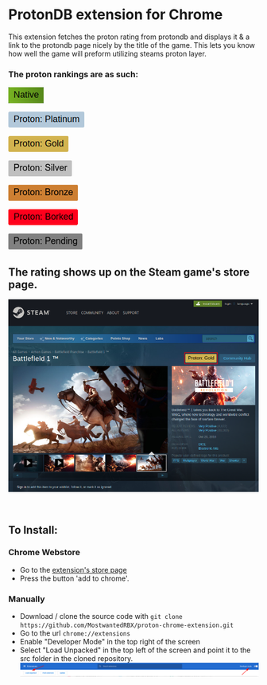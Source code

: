 # ProtonDB extension for Chrome

This extension fetches the proton rating from protondb and displays it & a link to the protondb page nicely by the title of the game. This lets you know how well the game will preform utilizing steams proton layer.
### The proton rankings are as such:

![Native Badge](ss/native.png)

![Platinum Badge](ss/platinum.png)

![Gold Badge](ss/gold.png)

![Silver Badge](ss/silver.png)

![Bronze Badge](ss/bronze.png)

![Borked Badge](ss/borked.png)

![Pending Badge](ss/pending.png)


## The rating shows up on the Steam game's store page.

![Proton extension on steam page](ss/ss1.png)

<br />

## To Install:
### Chrome Webstore
 - Go to the [extension's store page](https://chrome.google.com/webstore/detail/protondb-for-steam/ngonfifpkpeefnhelnfdkficaiihklid)
 - Press the button 'add to chrome'. 
### Manually
 - Download / clone the source code with `git clone https://github.com/MostwantedRBX/proton-chrome-extension.git`
 - Go to the url `chrome://extensions`
 - Enable "Developer Mode" in the top right of the screen
 - Select "Load Unpacked" in the top left of the screen and point it to the src folder in the cloned repository.
 ![Enable Dev mode and select src folder](ss/load_unpacked.png)
